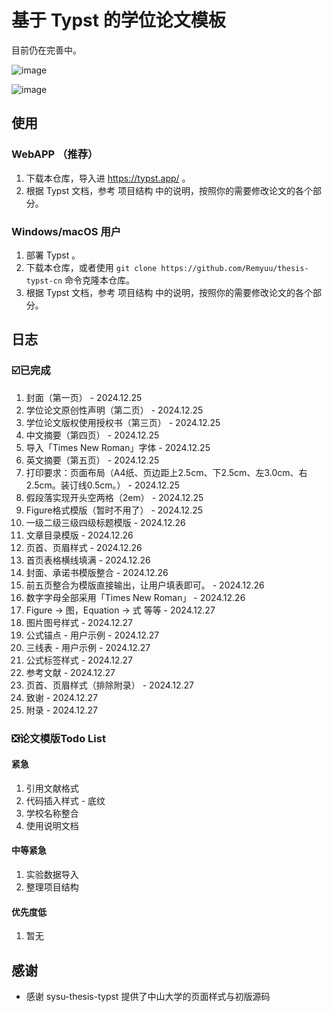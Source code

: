 # 基于 Typst 的学位论文模板

目前仍在完善中。

![image](https://github.com/user-attachments/assets/7d04f231-0d6e-44e9-8e29-efd69c9acfee)

![image](https://github.com/user-attachments/assets/714b3d3f-e0f5-416a-a7fd-d63ce84b0e0c)


## 使用

### WebAPP （推荐）

1. 下载本仓库，导入进 https://typst.app/ 。
2. 根据 Typst 文档，参考 项目结构 中的说明，按照你的需要修改论文的各个部分。

### Windows/macOS 用户

1. 部署 Typst 。
2. 下载本仓库，或者使用 `git clone https://github.com/Remyuu/thesis-typst-cn` 命令克隆本仓库。
3. 根据 Typst 文档，参考 项目结构 中的说明，按照你的需要修改论文的各个部分。

## 日志

### ☑️已完成

1. 封面（第一页） - 2024.12.25
2. 学位论文原创性声明（第二页） - 2024.12.25
3. 学位论文版权使用授权书（第三页） - 2024.12.25
4. 中文摘要（第四页） - 2024.12.25
5. 导入「Times New Roman」字体 - 2024.12.25
6. 英文摘要（第五页） - 2024.12.25
7. 打印要求：页面布局（A4纸、页边距上2.5cm、下2.5cm、左3.0cm、右2.5cm。装订线0.5cm。） - 2024.12.25
8. 假段落实现开头空两格（2em） - 2024.12.25
9. Figure格式模版（暂时不用了） - 2024.12.25
10. 一级二级三级四级标题模版 - 2024.12.26
11. 文章目录模版 - 2024.12.26
12. 页首、页眉样式 - 2024.12.26
13. 首页表格横线填满 - 2024.12.26
14. 封面、承诺书模版整合 - 2024.12.26
15. 前五页整合为模版直接输出，让用户填表即可。 - 2024.12.26
16. 数字字母全部采用「Times New Roman」 - 2024.12.26
17. Figure -> 图，Equation -> 式 等等 - 2024.12.27
18. 图片图号样式 - 2024.12.27
19. 公式锚点 - 用户示例 - 2024.12.27
20. 三线表 - 用户示例 - 2024.12.27
21. 公式标签样式 - 2024.12.27
22. 参考文献 - 2024.12.27
23. 页首、页眉样式（排除附录） - 2024.12.27
24. 致谢 - 2024.12.27
25. 附录 - 2024.12.27

### ❎论文模版Todo List

#### 紧急

1. 引用文献格式
2. 代码插入样式 - 底纹
3. 学校名称整合
4. 使用说明文档

#### 中等紧急

1. 实验数据导入
2. 整理项目结构

#### 优先度低

1. 暂无


## 感谢

- 感谢 sysu-thesis-typst 提供了中山大学的页面样式与初版源码
